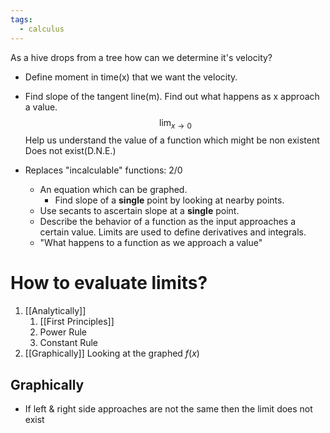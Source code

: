 ```yaml
---
tags:
  - calculus
---
```

As a hive drops from a tree how can we determine it's velocity?
- Define moment in time(x) that we want the velocity.
- Find slope of the tangent line(m).
Find out what happens as x approach a value.
$$\lim_{x \to 0} $$
Help us understand the value of a function which might be non existent
Does not exist(D.N.E.)

- Replaces "incalculable" functions: $2/0$
	- An equation which can be graphed. 
		- Find slope of a **single** point by looking at nearby points.
	- Use secants to ascertain slope at a **single** point.
	- Describe the behavior of a function as the input approaches a certain value. Limits are used to define derivatives and integrals.
	- "What happens to a function as we approach a value"
# How to evaluate limits?
1. [[Analytically]]
	1. [[First Principles]]
	2. Power Rule
	3. Constant Rule
2. [[Graphically]]
   Looking at the graphed $f(x)$

## Graphically
- If left & right side approaches are not the same then the limit does not exist